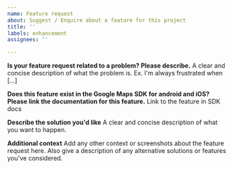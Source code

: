 ```yaml
---
name: Feature request
about: Suggest / Enquire about a feature for this project
title: ''
labels: enhancement
assignees: ''

---
```


**Is your feature request related to a problem? Please describe.**
A clear and concise description of what the problem is. Ex. I'm always frustrated when [...]

**Does this feature exist in the Google Maps SDK for android and iOS? Please link the documentation for this feature.**
Link to the feature in SDK docs

**Describe the solution you'd like**
A clear and concise description of what you want to happen.

**Additional context**
Add any other context or screenshots about the feature request here.
Also give a description of any alternative solutions or features you've considered.
